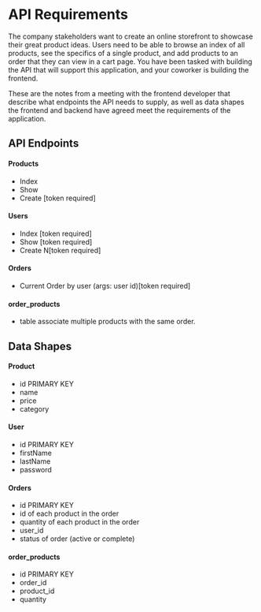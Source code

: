 # API Requirements
The company stakeholders want to create an online storefront to showcase their great product ideas. Users need to be able to browse an index of all products, see the specifics of a single product, and add products to an order that they can view in a cart page. You have been tasked with building the API that will support this application, and your coworker is building the frontend.

These are the notes from a meeting with the frontend developer that describe what endpoints the API needs to supply, as well as data shapes the frontend and backend have agreed meet the requirements of the application. 

## API Endpoints
#### Products
- Index 
- Show
- Create [token required]


#### Users
- Index [token required]
- Show [token required]
- Create N[token required]

#### Orders
- Current Order by user (args: user id)[token required]

#### order_products
- table associate multiple products with the same order.

## Data Shapes
#### Product
-  id PRIMARY KEY
- name
- price
- category

#### User
- id PRIMARY KEY
- firstName
- lastName
- password

#### Orders
- id PRIMARY KEY
- id of each product in the order
- quantity of each product in the order
- user_id
- status of order (active or complete)

#### order_products
- id PRIMARY KEY
- order_id
- product_id
- quantity

